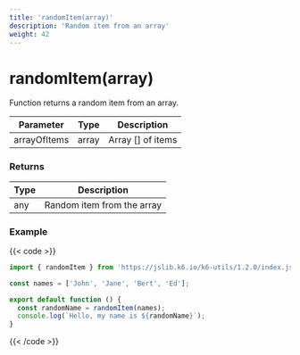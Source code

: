 ```yaml
---
title: 'randomItem(array)'
description: 'Random item from an array'
weight: 42
---
```


# randomItem(array)

Function returns a random item from an array.

| Parameter    | Type  | Description       |
| ------------ | ----- | ----------------- |
| arrayOfItems | array | Array [] of items |

### Returns

| Type | Description                |
| ---- | -------------------------- |
| any  | Random item from the array |

### Example

{{< code >}}

```javascript
import { randomItem } from 'https://jslib.k6.io/k6-utils/1.2.0/index.js';

const names = ['John', 'Jane', 'Bert', 'Ed'];

export default function () {
  const randomName = randomItem(names);
  console.log(`Hello, my name is ${randomName}`);
}
```

{{< /code >}}
